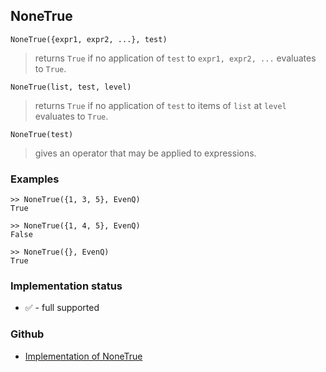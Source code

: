 ## NoneTrue

```
NoneTrue({expr1, expr2, ...}, test)
```

> returns `True` if no application of `test` to `expr1, expr2, ...` evaluates to `True`.

```
NoneTrue(list, test, level)
```

> returns `True` if no application of `test` to items of `list` at `level` evaluates to `True`.

```
NoneTrue(test)
```

> gives an operator that may be applied to expressions.

### Examples

```
>> NoneTrue({1, 3, 5}, EvenQ)
True

>> NoneTrue({1, 4, 5}, EvenQ)
False

>> NoneTrue({}, EvenQ)
True
```






### Implementation status

* &#x2705; - full supported

### Github

* [Implementation of NoneTrue](https://github.com/axkr/symja_android_library/blob/master/symja_android_library/matheclipse-core/src/main/java/org/matheclipse/core/builtin/BooleanFunctions.java#L3562) 
